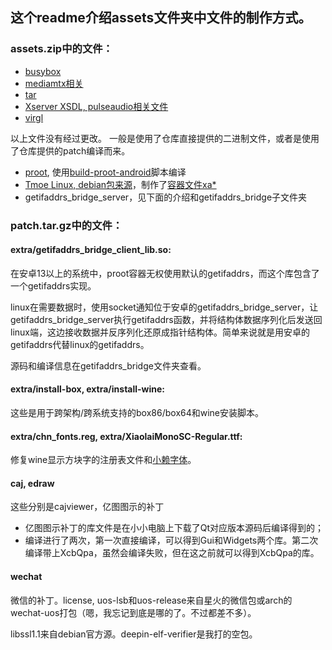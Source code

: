 ## 这个readme介绍assets文件夹中文件的制作方式。

### assets.zip中的文件：

- [busybox](https://github.com/meefik/busybox)
- [mediamtx相关](https://github.com/bluenviron/mediamtx)
- [tar](https://github.com/Rprop/tar-android-static)
- [Xserver XSDL, pulseaudio相关文件](https://github.com/pelya/commandergenius/tree/sdl_android/project/jni/application/xserver)
- [virgl](https://github.com/termux/termux-packages/tree/master/x11-packages/virglrenderer-android)

以上文件没有经过更改。
一般是使用了仓库直接提供的二进制文件，或者是使用了仓库提供的patch编译而来。

- [proot](https://github.com/Cateners/proot), 使用[build-proot-android](https://github.com/green-green-avk/build-proot-android)脚本编译
- [Tmoe Linux, debian包来源](https://github.com/2moe/tmoe)，制作了[容器文件xa*](build-tiny-rootfs.md)
- getifaddrs_bridge_server，见下面的介绍和getifaddrs_bridge子文件夹

### patch.tar.gz中的文件：

#### extra/getifaddrs_bridge_client_lib.so:

在安卓13以上的系统中，proot容器无权使用默认的getifaddrs，而这个库包含了一个getifaddrs实现。

linux在需要数据时，使用socket通知位于安卓的getifaddrs_bridge_server，让getifaddrs_bridge_server执行getifaddrs函数，并将结构体数据序列化后发送回linux端，这边接收数据并反序列化还原成指针结构体。简单来说就是用安卓的getifaddrs代替linux的getifaddrs。

源码和编译信息在getifaddrs_bridge文件夹查看。

#### extra/install-box, extra/install-wine:

这些是用于跨架构/跨系统支持的box86/box64和wine安装脚本。

#### extra/chn_fonts.reg, extra/XiaolaiMonoSC-Regular.ttf:

修复wine显示方块字的注册表文件和[小赖字体](https://github.com/lxgw/kose-font)。

#### caj, edraw

这些分别是cajviewer，亿图图示的补丁

- 亿图图示补丁的库文件是在小小电脑上下载了Qt对应版本源码后编译得到的；
- 编译进行了两次，第一次直接编译，可以得到Gui和Widgets两个库。第二次编译带上XcbQpa，虽然会编译失败，但在这之前就可以得到XcbQpa的库。

#### wechat

微信的补丁。license, uos-lsb和uos-release来自星火的微信包或arch的wechat-uos打包（嗯，我忘记到底是哪的了。不过都差不多）。

libssl1.1来自debian官方源。deepin-elf-verifier是我打的空包。
